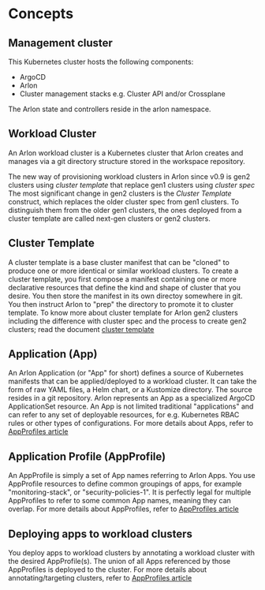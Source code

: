 # Concepts

## Management cluster

This Kubernetes cluster hosts the following components:

- ArgoCD
- Arlon
- Cluster management stacks e.g. Cluster API and/or Crossplane

The Arlon state and controllers reside in the arlon namespace.

## Workload Cluster

An Arlon workload cluster is a Kubernetes cluster
that Arlon creates and manages via a git directory structure stored in
the workspace repository.

The new way of provisioning workload clusters in Arlon since v0.9 is gen2 clusters using *cluster template* that replace gen1 clusters using *cluster spec*
The most significant change in gen2 clusters is the *Cluster Template* construct, which replaces the older cluster spec from gen1 clusters.
To distinguish them from the older gen1 clusters, the ones deployed from a cluster template are called next-gen clusters or gen2 clusters.

## Cluster Template 

A cluster template is a base cluster manifest that can be "cloned" to produce
one or more identical or similar workload clusters.
To create a cluster template, you first compose a manifest containing one or more
declarative resources that define the kind and shape of cluster that you desire.
You then store the manifest in its own directoy somewhere in git.
You then instruct Arlon to "prep" the directory to promote it to cluster template.
To know more about cluster template for Arlon gen2 clusters including the difference
with cluster spec and the process to create gen2 clusters; read the document [cluster template](./clustertemplate.md)


## Application (App)

An Arlon Application (or "App" for short) defines a source of Kubernetes
manifests that can be applied/deployed to a workload cluster. It can
take the form of raw YAML files, a Helm chart, or a Kustomize directory.
The source resides in a git repository.
Arlon represents an App as a specialized ArgoCD ApplicationSet resource.
An App is not limited traditional "applications" and can refer to any set of
deployable resources, for e.g. Kubernetes RBAC rules or other types
of configurations.
For more details about Apps, refer to [AppProfiles article](./appprofiles.md)

## Application Profile (AppProfile)

An AppProfile is simply a set of App names referring to Arlon Apps.
You use AppProfile resources to define common groupings of apps, for example
"monitoring-stack", or "security-policies-1".
It is perfectly legal for multiple AppProfiles to refer to some common App names,
meaning they can overlap.
For more details about AppProfiles, refer to [AppProfiles article](./appprofiles.md)

## Deploying apps to workload clusters

You deploy apps to workload clusters by annotating a workload cluster
with the desired AppProfile(s). The union of all Apps referenced by those
AppProfiles is deployed to the cluster.
For more details about annotating/targeting clusters,
refer to [AppProfiles article](./appprofiles.md)

